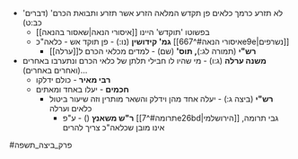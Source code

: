 * 'לא תזרע כרמך כלאים פן תקדש המלאה הזרע אשר תזרע ותבואת הכרם' (דברים כב:ט)
	* בפשוטו 'תוקדש' היינו [[איסורי הנאה|שאסור בהנאה]]
	* **גמ' קידושין** (נו:) - פן תוקד אש - כלאה"כ [[איסורי הנאה#^667e9e|נשרפים]]
		* **רש"י** (תמורה לג:)**, תוס'** (שם) - למדים מכלאי הכרם ל[[ערלה]]
* **משנה ערלה** (ג:ו) - מי שהיו לו חבילי תלתן של כלאי הכרם ונתערבו באחרים (ואחרים באחרים)…
	* **רבי מאיר** - כולם ידלקו
	* **חכמים** - יעלו באחד ומאתים
		* **רש"י** (ביצה ג:) - יעלה אחד מהן וידלק והשאר מותרין וזה שיעור ביטול כלאים וערלה
			* **ר"ש משאנץ** () - ע"פ [[תרומה#^7e26bd|הירושלמי]] גבי תרומה, אינו מובן שכלאה"כ צריך להרים

#פרק_ביצה_תשפה 